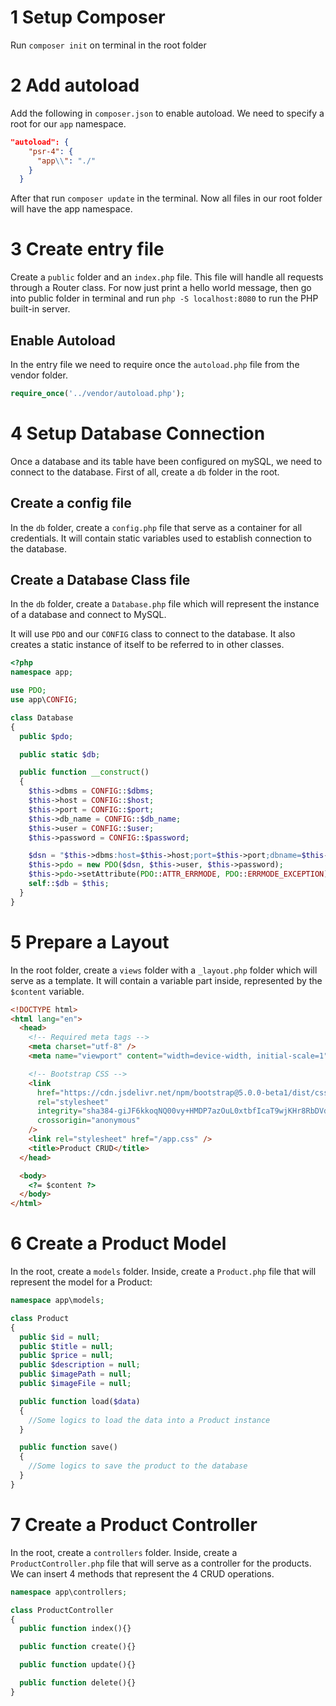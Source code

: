 # 1 Setup Composer

Run `composer init` on terminal in the root folder

# 2 Add autoload

Add the following in `composer.json` to enable autoload.
We need to specify a root for our `app` namespace.

```json
"autoload": {
    "psr-4": {
      "app\\": "./"
    }
  }
```

After that run `composer update` in the terminal.
Now all files in our root folder will have the app namespace.

# 3 Create entry file

Create a `public` folder and an `index.php` file. This file will handle all requests through a Router class. For now just print a hello world message, then go into public folder in terminal and run `php -S localhost:8080` to run the PHP built-in server.

## Enable Autoload

In the entry file we need to require once the `autoload.php` file from the vendor folder.

```php
require_once('../vendor/autoload.php');
```

# 4 Setup Database Connection

Once a database and its table have been configured on mySQL, we need to connect to the database. First of all, create a `db` folder in the root.

## Create a config file

In the `db` folder, create a `config.php` file that serve as a container for all credentials. It will contain static variables used to establish connection to the database.

## Create a Database Class file

In the `db` folder, create a `Database.php` file which will represent the instance of a database and connect to MySQL.

It will use `PDO` and our `CONFIG` class to connect to the database.
It also creates a static instance of itself to be referred to in other classes.

```php
<?php
namespace app;

use PDO;
use app\CONFIG;

class Database
{
  public $pdo;

  public static $db;

  public function __construct()
  {
    $this->dbms = CONFIG::$dbms;
    $this->host = CONFIG::$host;
    $this->port = CONFIG::$port;
    $this->db_name = CONFIG::$db_name;
    $this->user = CONFIG::$user;
    $this->password = CONFIG::$password;

    $dsn = "$this->dbms:host=$this->host;port=$this->port;dbname=$this->db_name";
    $this->pdo = new PDO($dsn, $this->user, $this->password);
    $this->pdo->setAttribute(PDO::ATTR_ERRMODE, PDO::ERRMODE_EXCEPTION);
    self::$db = $this;
  }
}
```

# 5 Prepare a Layout

In the root folder, create a `views` folder with a `_layout.php` folder which will serve as a template. It will contain a variable part inside, represented by the `$content` variable.

```html
<!DOCTYPE html>
<html lang="en">
  <head>
    <!-- Required meta tags -->
    <meta charset="utf-8" />
    <meta name="viewport" content="width=device-width, initial-scale=1" />

    <!-- Bootstrap CSS -->
    <link
      href="https://cdn.jsdelivr.net/npm/bootstrap@5.0.0-beta1/dist/css/bootstrap.min.css"
      rel="stylesheet"
      integrity="sha384-giJF6kkoqNQ00vy+HMDP7azOuL0xtbfIcaT9wjKHr8RbDVddVHyTfAAsrekwKmP1"
      crossorigin="anonymous"
    />
    <link rel="stylesheet" href="/app.css" />
    <title>Product CRUD</title>
  </head>

  <body>
    <?= $content ?>
  </body>
</html>
```

# 6 Create a Product Model

In the root, create a `models` folder. Inside, create a `Product.php` file that will represent the model for a Product:

```php
namespace app\models;

class Product
{
  public $id = null;
  public $title = null;
  public $price = null;
  public $description = null;
  public $imagePath = null;
  public $imageFile = null;

  public function load($data)
  {
    //Some logics to load the data into a Product instance
  }

  public function save()
  {
    //Some logics to save the product to the database
  }
}
```

# 7 Create a Product Controller

In the root, create a `controllers` folder. Inside, create a `ProductController.php` file that will serve as a controller for the products. We can insert 4 methods that represent the 4 CRUD operations.

```php
namespace app\controllers;

class ProductController
{
  public function index(){}

  public function create(){}

  public function update(){}

  public function delete(){}
}
```
